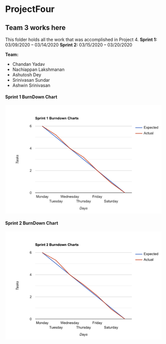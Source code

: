 # ProjectFour
## Team 3 works here

This folder holds all the work that was accomplished in Project 4.
**Sprint 1:** 03/09/2020 – 03/14/2020 
**Sprint 2:** 03/15/2020 – 03/20/2020  

**Team:**
- Chandan Yadav 
- Nachiappan Lakshmanan 
- Ashutosh Dey 
- Srinivasan Sundar 
- Ashwin Srinivasan

#### Sprint 1 BurnDown Chart

![BurnDown Chart](Documents/Sprint_1_burndown_chart.png)

#### Sprint 2 BurnDown Chart

![BurnDown Chart](Documents/Sprint_2_burndown_chart.png)
